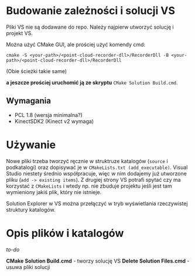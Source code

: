 # Budowanie zależności i solucji VS

Pliki VS nie są dodawane do repo.
Należy najpierw utworzyć solucję i projekt VS.

Można użyć CMake GUI, ale prościej użyć komendy cmd:

```
cmake -S <your-path>/<point-cloud-recorder-dll>/RecorderDll -B <your-path>/<point-cloud-recorder-dll>/RecorderDll
```

(Obie ścieżki takie same)

**a jeszcze prościej uruchomić ją ze skryptu** `CMake Solution Build.cmd`.

## Wymagania
- PCL 1.8 (wersja minimalna?)
- KinectSDK2 (Kinect v2 wymaga)

# Używanie

Nowe pliki trzeba tworzyć ręcznie w struktruze katalogów (`source` i podkatalogi)
oraz dopisywać je w `CMakeLists.txt (add_executable)`.
Visual Studio niestety średnio współpracuje,
więc w nim dodajemy już utworzone pliku (`add -> existing items`).
Z drugiej strony VS potrafi spytać czy ma korzystać z `CMakeLists`
i wtedy np. nie zbuduje projektu jeśli jest tam wymieniony jakiś plik,
który nie istnieje.

Solution Explorer w VS można przełączyć w tryb wyświetlania rzeczywistej struktury katalogów.

# Opis plików i katalogów

*to-do*

**CMake Solution Build.cmd** - tworzy solucję VS
**Delete Solution Files.cmd** - usuwa pliki solucji

